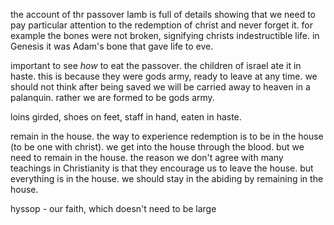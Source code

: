 the account of thr passover lamb is full of details showing that we need to pay
particular attention to the redemption of christ and never forget it. for example
the bones were not broken, signifying christs indestructible life. in Genesis it was
Adam's bone that gave life to eve.

important to see _how_ to eat the passover. the children of israel ate it in haste.
this is because they were gods army, ready to leave at any time. we should not think
after being saved we will be carried away to heaven in a palanquin. rather we are
formed to be gods army.

loins girded, shoes on feet, staff in hand, eaten in haste.

remain in the house. the way to experience redemption is to be in the house (to be one with christ). we get into the house through the blood. but we need to remain in the house. the reason we don't agree with many teachings in Christianity is that they encourage us to leave the house. but everything is in the house. we should stay in the abiding by remaining in the house.

hyssop - our faith, which doesn't need to be large
